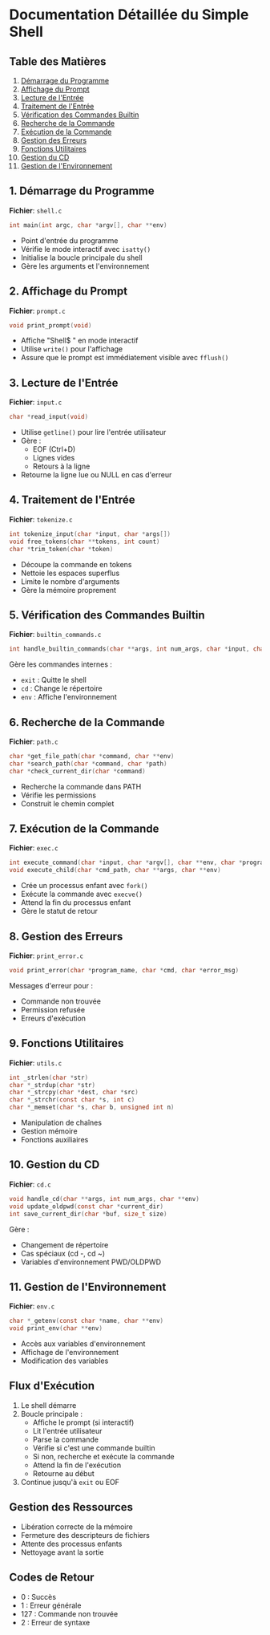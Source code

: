 # Documentation Détaillée du Simple Shell

## Table des Matières
1. [Démarrage du Programme](#1-démarrage-du-programme)
2. [Affichage du Prompt](#2-affichage-du-prompt)
3. [Lecture de l'Entrée](#3-lecture-de-lentrée)
4. [Traitement de l'Entrée](#4-traitement-de-lentrée)
5. [Vérification des Commandes Builtin](#5-vérification-des-commandes-builtin)
6. [Recherche de la Commande](#6-recherche-de-la-commande)
7. [Exécution de la Commande](#7-exécution-de-la-commande)
8. [Gestion des Erreurs](#8-gestion-des-erreurs)
9. [Fonctions Utilitaires](#9-fonctions-utilitaires)
10. [Gestion du CD](#10-gestion-du-cd)
11. [Gestion de l'Environnement](#11-gestion-de-lenvironnement)

## 1. Démarrage du Programme
**Fichier**: `shell.c`
```c
int main(int argc, char *argv[], char **env)
```
- Point d'entrée du programme
- Vérifie le mode interactif avec `isatty()`
- Initialise la boucle principale du shell
- Gère les arguments et l'environnement

## 2. Affichage du Prompt
**Fichier**: `prompt.c`
```c
void print_prompt(void)
```
- Affiche "Shell$ " en mode interactif
- Utilise `write()` pour l'affichage
- Assure que le prompt est immédiatement visible avec `fflush()`

## 3. Lecture de l'Entrée
**Fichier**: `input.c`
```c
char *read_input(void)
```
- Utilise `getline()` pour lire l'entrée utilisateur
- Gère :
  * EOF (Ctrl+D)
  * Lignes vides
  * Retours à la ligne
- Retourne la ligne lue ou NULL en cas d'erreur

## 4. Traitement de l'Entrée
**Fichier**: `tokenize.c`
```c
int tokenize_input(char *input, char *args[])
void free_tokens(char **tokens, int count)
char *trim_token(char *token)
```
- Découpe la commande en tokens
- Nettoie les espaces superflus
- Limite le nombre d'arguments
- Gère la mémoire proprement

## 5. Vérification des Commandes Builtin
**Fichier**: `builtin_commands.c`
```c
int handle_builtin_commands(char **args, int num_args, char *input, char **env)
```
Gère les commandes internes :
- `exit` : Quitte le shell
- `cd` : Change le répertoire
- `env` : Affiche l'environnement

## 6. Recherche de la Commande
**Fichier**: `path.c`
```c
char *get_file_path(char *command, char **env)
char *search_path(char *command, char *path)
char *check_current_dir(char *command)
```
- Recherche la commande dans PATH
- Vérifie les permissions
- Construit le chemin complet

## 7. Exécution de la Commande
**Fichier**: `exec.c`
```c
int execute_command(char *input, char *argv[], char **env, char *program_name)
void execute_child(char *cmd_path, char **args, char **env)
```
- Crée un processus enfant avec `fork()`
- Exécute la commande avec `execve()`
- Attend la fin du processus enfant
- Gère le statut de retour

## 8. Gestion des Erreurs
**Fichier**: `print_error.c`
```c
void print_error(char *program_name, char *cmd, char *error_msg)
```
Messages d'erreur pour :
- Commande non trouvée
- Permission refusée
- Erreurs d'exécution

## 9. Fonctions Utilitaires
**Fichier**: `utils.c`
```c
int _strlen(char *str)
char *_strdup(char *str)
char *_strcpy(char *dest, char *src)
char *_strchr(const char *s, int c)
char *_memset(char *s, char b, unsigned int n)
```
- Manipulation de chaînes
- Gestion mémoire
- Fonctions auxiliaires

## 10. Gestion du CD
**Fichier**: `cd.c`
```c
void handle_cd(char **args, int num_args, char **env)
void update_oldpwd(const char *current_dir)
int save_current_dir(char *buf, size_t size)
```
Gère :
- Changement de répertoire
- Cas spéciaux (cd -, cd ~)
- Variables d'environnement PWD/OLDPWD

## 11. Gestion de l'Environnement
**Fichier**: `env.c`
```c
char *_getenv(const char *name, char **env)
void print_env(char **env)
```
- Accès aux variables d'environnement
- Affichage de l'environnement
- Modification des variables

## Flux d'Exécution

1. Le shell démarre
2. Boucle principale :
   - Affiche le prompt (si interactif)
   - Lit l'entrée utilisateur
   - Parse la commande
   - Vérifie si c'est une commande builtin
   - Si non, recherche et exécute la commande
   - Attend la fin de l'exécution
   - Retourne au début
3. Continue jusqu'à `exit` ou EOF

## Gestion des Ressources

- Libération correcte de la mémoire
- Fermeture des descripteurs de fichiers
- Attente des processus enfants
- Nettoyage avant la sortie

## Codes de Retour

- 0 : Succès
- 1 : Erreur générale
- 127 : Commande non trouvée
- 2 : Erreur de syntaxe
